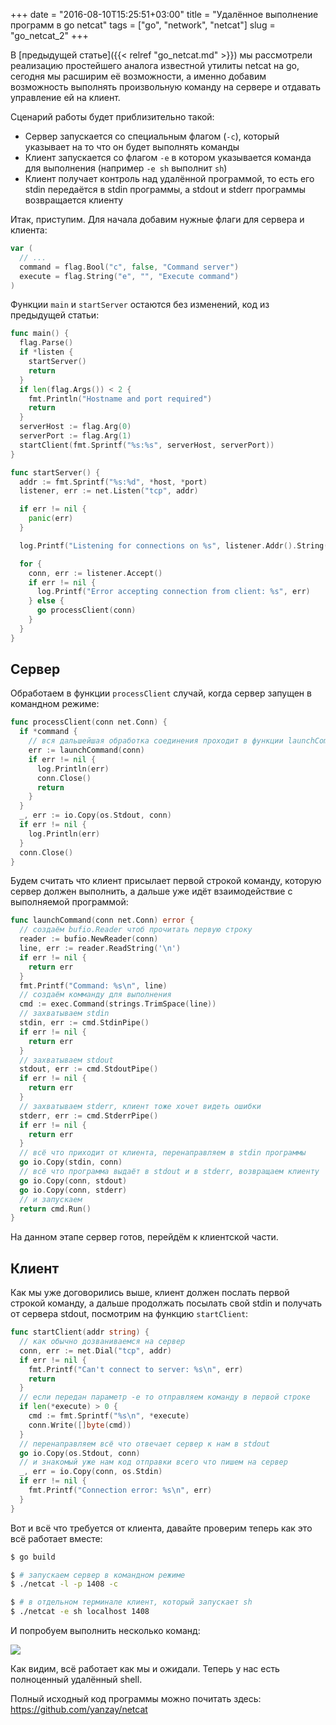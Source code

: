 +++
date = "2016-08-10T15:25:51+03:00"
title = "Удалённое выполнение программ в go netcat"
tags = ["go", "network", "netcat"]
slug = "go_netcat_2"
+++

В [предыдущей статье]({{< relref "go_netcat.md" >}}) мы рассмотрели реализацию простейшего аналога известной утилиты netcat на go, сегодня мы расширим её возможности, а именно добавим возможность выполнять произвольную команду на сервере и отдавать управление ей на клиент.
<!--more-->
Сценарий работы будет приблизительно такой:

- Сервер запускается со специальным флагом (`-c`), который указывает на то что он будет выполнять команды
- Клиент запускается со флагом `-e` в котором указывается команда для выполнения (например `-e sh` выполнит `sh`)
- Клиент получает контроль над удалённой программой, то есть его stdin передаётся в stdin программы, а stdout и stderr программы возвращается клиенту

Итак, приступим. Для начала добавим нужные флаги для сервера и клиента:

```go
var (
  // ...
  command = flag.Bool("c", false, "Command server")
  execute = flag.String("e", "", "Execute command")
)
```

Функции `main` и `startServer` остаются без изменений, код из предыдущей статьи:

```go
func main() {
  flag.Parse()
  if *listen {
    startServer()
    return
  }
  if len(flag.Args()) < 2 {
    fmt.Println("Hostname and port required")
    return
  }
  serverHost := flag.Arg(0)
  serverPort := flag.Arg(1)
  startClient(fmt.Sprintf("%s:%s", serverHost, serverPort))
}

func startServer() {
  addr := fmt.Sprintf("%s:%d", *host, *port)
  listener, err := net.Listen("tcp", addr)

  if err != nil {
    panic(err)
  }

  log.Printf("Listening for connections on %s", listener.Addr().String())

  for {
    conn, err := listener.Accept()
    if err != nil {
      log.Printf("Error accepting connection from client: %s", err)
    } else {
      go processClient(conn)
    }
  }
}
```

## Сервер

Обработаем в функции `processClient` случай, когда сервер запущен в командном режиме:

```go
func processClient(conn net.Conn) {
  if *command {
    // вся дальшейшая обработка соединения проходит в функции launchCommand
    err := launchCommand(conn)
    if err != nil {
      log.Println(err)
      conn.Close()
      return
    }
  }
  _, err := io.Copy(os.Stdout, conn)
  if err != nil {
    log.Println(err)
  }
  conn.Close()
}
```

Будем считать что клиент присылает первой строкой команду, которую сервер должен выполнить, а дальше уже идёт взаимодействие с выполняемой программой:

```go
func launchCommand(conn net.Conn) error {
  // создаём bufio.Reader чтоб прочитать первую строку
  reader := bufio.NewReader(conn)
  line, err := reader.ReadString('\n')
  if err != nil {
    return err
  }
  fmt.Printf("Command: %s\n", line)
  // создаём комманду для выполнения
  cmd := exec.Command(strings.TrimSpace(line))
  // захватываем stdin
  stdin, err := cmd.StdinPipe()
  if err != nil {
    return err
  }
  // захватываем stdout
  stdout, err := cmd.StdoutPipe()
  if err != nil {
    return err
  }
  // захватываем stderr, клиент тоже хочет видеть ошибки
  stderr, err := cmd.StderrPipe()
  if err != nil {
    return err
  }
  // всё что приходит от клиента, перенаправляем в stdin программы
  go io.Copy(stdin, conn)
  // всё что программа выдаёт в stdout и в stderr, возвращаем клиенту
  go io.Copy(conn, stdout)
  go io.Copy(conn, stderr)
  // и запускаем
  return cmd.Run()
}
```

На данном этапе сервер готов, перейдём к клиентской части.

## Клиент

Как мы уже договорились выше, клиент должен послать первой строкой команду, а дальше продолжать посылать свой stdin и получать от сервера stdout, посмотрим на функцию `startClient`:

```go
func startClient(addr string) {
  // как обычно дозваниваемся на сервер
  conn, err := net.Dial("tcp", addr)
  if err != nil {
    fmt.Printf("Can't connect to server: %s\n", err)
    return
  }
  // если передан параметр -e то отправляем команду в первой строке
  if len(*execute) > 0 {
    cmd := fmt.Sprintf("%s\n", *execute)
    conn.Write([]byte(cmd))
  }
  // перенаправляем всё что отвечает сервер к нам в stdout
  go io.Copy(os.Stdout, conn)
  // и знакомый уже нам код отправки всего что пишем на сервер
  _, err = io.Copy(conn, os.Stdin)
  if err != nil {
    fmt.Printf("Connection error: %s\n", err)
  }
}
```

Вот и всё что требуется от клиента, давайте проверим теперь как это всё работает вместе:

```bash
$ go build

$ # запускаем сервер в командном режиме
$ ./netcat -l -p 1408 -c

$ # в отдельном терминале клиент, который запускает sh
$ ./netcat -e sh localhost 1408
```

И попробуем выполнить несколько команд:

![](/images/netcat_command.png)

Как видим, всё работает как мы и ожидали. Теперь у нас есть полноценный удалённый shell.

Полный исходный код программы можно почитать здесь: https://github.com/yanzay/netcat

